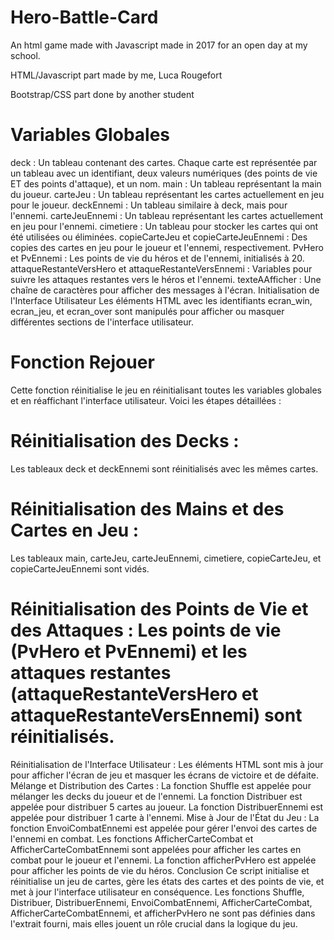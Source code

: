 # Hero-Battle-Card
An html game made with Javascript made in 2017 for an open day at my school.  

HTML/Javascript part made by me, Luca Rougefort

Bootstrap/CSS part done by another student

# Variables Globales
deck : Un tableau contenant des cartes. Chaque carte est représentée par un tableau avec un identifiant, deux valeurs numériques (des points de vie ET des points d'attaque), et un nom.
main : Un tableau représentant la main du joueur.
carteJeu : Un tableau représentant les cartes actuellement en jeu pour le joueur.
deckEnnemi : Un tableau similaire à deck, mais pour l'ennemi.
carteJeuEnnemi : Un tableau représentant les cartes actuellement en jeu pour l'ennemi.
cimetiere : Un tableau pour stocker les cartes qui ont été utilisées ou éliminées.
copieCarteJeu et copieCarteJeuEnnemi : Des copies des cartes en jeu pour le joueur et l'ennemi, respectivement.
PvHero et PvEnnemi : Les points de vie du héros et de l'ennemi, initialisés à 20.
attaqueRestanteVersHero et attaqueRestanteVersEnnemi : Variables pour suivre les attaques restantes vers le héros et l'ennemi.
texteAAfficher : Une chaîne de caractères pour afficher des messages à l'écran.
Initialisation de l'Interface Utilisateur
Les éléments HTML avec les identifiants ecran_win, ecran_jeu, et ecran_over sont manipulés pour afficher ou masquer différentes sections de l'interface utilisateur.

# Fonction Rejouer
Cette fonction réinitialise le jeu en réinitialisant toutes les variables globales et en réaffichant l'interface utilisateur. Voici les étapes détaillées :


# Réinitialisation des Decks : 
Les tableaux deck et deckEnnemi sont réinitialisés avec les mêmes cartes.


# Réinitialisation des Mains et des Cartes en Jeu : 
Les tableaux main, carteJeu, carteJeuEnnemi, cimetiere, copieCarteJeu, et copieCarteJeuEnnemi sont vidés.


# Réinitialisation des Points de Vie et des Attaques : Les points de vie (PvHero et PvEnnemi) et les attaques restantes (attaqueRestanteVersHero et attaqueRestanteVersEnnemi) sont réinitialisés.
Réinitialisation de l'Interface Utilisateur : Les éléments HTML sont mis à jour pour afficher l'écran de jeu et masquer les écrans de victoire et de défaite.
Mélange et Distribution des Cartes :
La fonction Shuffle est appelée pour mélanger les decks du joueur et de l'ennemi.
La fonction Distribuer est appelée pour distribuer 5 cartes au joueur.
La fonction DistribuerEnnemi est appelée pour distribuer 1 carte à l'ennemi.
Mise à Jour de l'État du Jeu :
La fonction EnvoiCombatEnnemi est appelée pour gérer l'envoi des cartes de l'ennemi en combat.
Les fonctions AfficherCarteCombat et AfficherCarteCombatEnnemi sont appelées pour afficher les cartes en combat pour le joueur et l'ennemi.
La fonction afficherPvHero est appelée pour afficher les points de vie du héros.
Conclusion
Ce script initialise et réinitialise un jeu de cartes, gère les états des cartes et des points de vie, et met à jour l'interface utilisateur en conséquence. Les fonctions Shuffle, Distribuer, DistribuerEnnemi, EnvoiCombatEnnemi, AfficherCarteCombat, AfficherCarteCombatEnnemi, et afficherPvHero ne sont pas définies dans l'extrait fourni, mais elles jouent un rôle crucial dans la logique du jeu.
